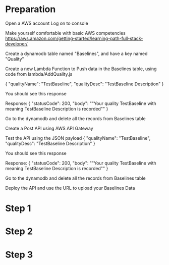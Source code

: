# Preparation
Open a AWS account
Log on to console

Make yourself comfortable with basic AWS competencies
https://aws.amazon.com/getting-started/learning-path-full-stack-developer/

Create a dynamodb table named "Baselines", and have a key named "Quality"

Create a new Lambda Function to Push data in the Baselines table, using code from lambda/AddQuality.js

{
  "qualityName": "TestBaseline",
  "qualityDesc": "TestBaseline Description"
}

You should see this response 

Response:
{
  "statusCode": 200,
  "body": "\"Your quality TestBaseline with meaning TestBaseline Description is recorded\""
}

Go to the dynamodb and delete all the records from Baselines table

Create a Post API using AWS API Gateway

Test the API using the JSON payload 
{
  "qualityName": "TestBaseline",
  "qualityDesc": "TestBaseline Description"
}

You should see this response 

Response:
{
  "statusCode": 200,
  "body": "\"Your quality TestBaseline with meaning TestBaseline Description is recorded\""
}

Go to the dynamodb and delete all the records from Baselines table

Deploy the API and use the URL to upload your Baselines Data









# Step 1

# Step 2

# Step 3

